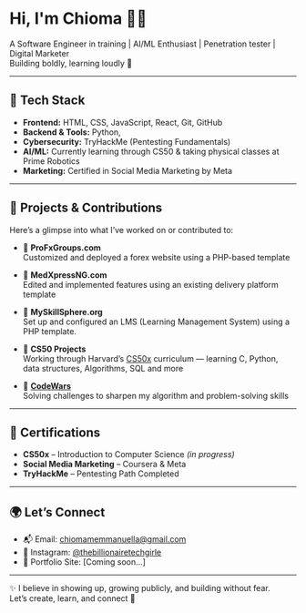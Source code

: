 # Hi, I'm Chioma 👋🏽  
A Software Engineer in training | AI/ML Enthusiast | Penetration tester | Digital Marketer  
Building boldly, learning loudly 🚀

---

## 🔧 Tech Stack  
- **Frontend:** HTML, CSS, JavaScript, React, Git, GitHub  
- **Backend & Tools:** Python,
- **Cybersecurity:** TryHackMe (Pentesting Fundamentals)  
- **AI/ML:** Currently learning through CS50 & taking physical classes at Prime Robotics 
- **Marketing:** Certified in Social Media Marketing by Meta

---

## 🚀 Projects & Contributions  
Here’s a glimpse into what I’ve worked on or contributed to:

- 🔹 **ProFxGroups.com**  
  Customized and deployed a forex website using a PHP-based template  

- 🔹 **MedXpressNG.com**  
  Edited and implemented features using an existing delivery platform template  

- 🔹 **MySkillSphere.org**  
  Set up and configured an LMS (Learning Management System) using a PHP template.  

- 🔹 **CS50 Projects**  
  Working through Harvard’s [CS50x](https://cs50.harvard.edu/x) curriculum — learning C, Python, data structures, Algorithms, SQL and more  

- 🔹 **[CodeWars](https://www.codewars.com/users/nuella001)**  
  Solving challenges to sharpen my algorithm and problem-solving skills

---

## 📜 Certifications  
- **CS50x** – Introduction to Computer Science *(in progress)*  
- **Social Media Marketing** – Coursera & Meta  
- **TryHackMe** – Pentesting Path Completed

---

## 🌍 Let’s Connect  
- 📬 Email: chiomamemmanuella@gmail.com 
- 📸 Instagram: [@thebillionairetechgirle](https://instagram.com/thebillionairetechgirle)  
- 💼 Portfolio Site: [Coming soon...]

---

✨ I believe in showing up, growing publicly, and building without fear.  
Let’s create, learn, and connect 🚀


